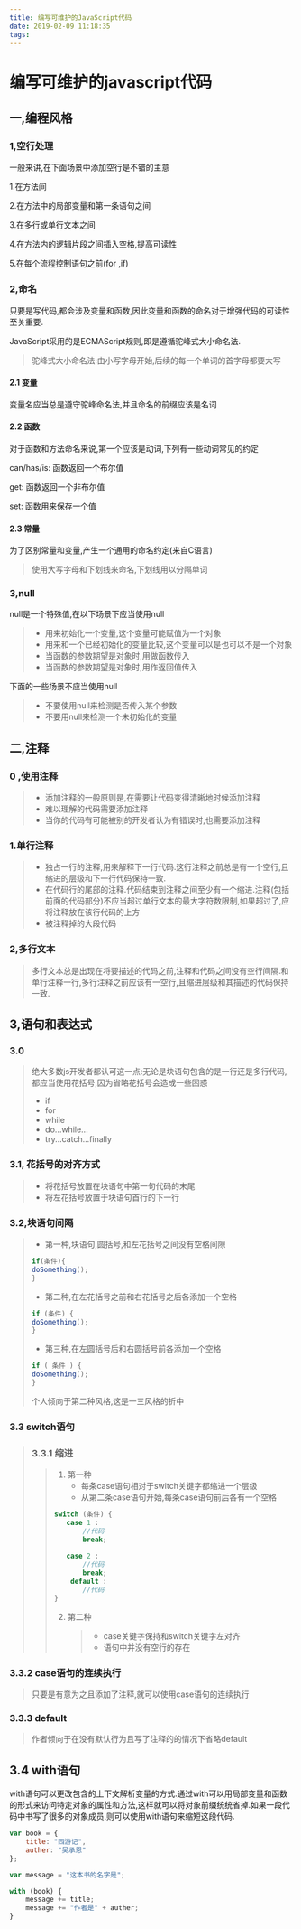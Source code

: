 ```yaml
---
title: 编写可维护的JavaScript代码
date: 2019-02-09 11:18:35
tags:
---
```


# 编写可维护的javascript代码



## 一,编程风格



### 1,空行处理

一般来讲,在下面场景中添加空行是不错的主意

1.在方法间

2.在方法中的局部变量和第一条语句之间

3.在多行或单行文本之间

4.在方法内的逻辑片段之间插入空格,提高可读性

5.在每个流程控制语句之前(for ,if)

### 2,命名

只要是写代码,都会涉及变量和函数,因此变量和函数的命名对于增强代码的可读性至关重要.

JavaScript采用的是ECMAScript规则,即是遵循驼峰式大小命名法.

> 驼峰式大小命名法:由小写字母开始,后续的每一个单词的首字母都要大写

#### 2.1  变量

变量名应当总是遵守驼峰命名法,并且命名的前缀应该是名词

#### 2.2 函数

对于函数和方法命名来说,第一个应该是动词,下列有一些动词常见的约定

can/has/is: 函数返回一个布尔值

get: 函数返回一个非布尔值

set: 函数用来保存一个值

#### 2.3 常量

为了区别常量和变量,产生一个通用的命名约定(来自C语言)

> 使用大写字母和下划线来命名,下划线用以分隔单词

### 3,null

null是一个特殊值,在以下场景下应当使用null

> - 用来初始化一个变量,这个变量可能赋值为一个对象
> - 用来和一个已经初始化的变量比较,这个变量可以是也可以不是一个对象
> - 当函数的参数期望是对象时,用做函数传入
> - 当函数的参数期望是对象时,用作返回值传入

下面的一些场景不应当使用null

> - 不要使用null来检测是否传入某个参数
> - 不要用null来检测一个未初始化的变量



## 二,注释

### 0 ,使用注释

> - 添加注释的一般原则是,在需要让代码变得清晰地时候添加注释
> - 难以理解的代码需要添加注释
> - 当你的代码有可能被别的开发者认为有错误时,也需要添加注释
>
> 

### 1.单行注释

> - 独占一行的注释,用来解释下一行代码.这行注释之前总是有一个空行,且缩进的层级和下一行代码保持一致.
> - 在代码行的尾部的注释.代码结束到注释之间至少有一个缩进.注释(包括前面的代码部分)不应当超过单行文本的最大字符数限制,如果超过了,应将注释放在该行代码的上方
> - 被注释掉的大段代码

### 2,多行文本

> 多行文本总是出现在将要描述的代码之前,注释和代码之间没有空行间隔.和单行注释一行,多行注释之前应该有一空行,且缩进层级和其描述的代码保持一致.

## 3,语句和表达式

### 3.0

> 绝大多数js开发者都认可这一点:无论是块语句包含的是一行还是多行代码,都应当使用花括号,因为省略花括号会造成一些困惑
>
> - if
> - for
> - while
> - do...while...
> - try...catch...finally 

### 3.1, 花括号的对齐方式

> - 将花括号放置在块语句中第一句代码的末尾
> - 将左花括号放置于块语句首行的下一行

### 3.2,块语句间隔

> - 第一种,块语句,圆括号,和左花括号之间没有空格间隙
>
> ```js
> if(条件){
> doSomething();
> }
> ```
>
> - 第二种,在左花括号之前和右花括号之后各添加一个空格
>
> ```js
> if (条件) {
> doSomething();
> }
> ```
>
> - 第三种,在左圆括号后和右圆括号前各添加一个空格
>
> ```js
> if ( 条件 ) {
> doSomething();
> }
> ```
>
> 个人倾向于第二种风格,这是一三风格的折中

### 3.3 switch语句

> ### 3.3.1  缩进
>
> > 1. 第一种
> >    - 每条case语句相对于switch关键字都缩进一个层级
> >    - 从第二条case语句开始,每条case语句前后各有一个空格
> >
> > ```js
> > switch (条件) {
> >    case 1 :
> >        //代码
> >        break;
> >        
> >    case 2 :
> >        //代码
> >        break;
> >   	default :
> >        //代码
> > }
> > ```
> >
> > 2. 第二种
> >
> >    > - case关键字保持和switch关键字左对齐
> >    > - 语句中并没有空行的存在

### 3.3.2 case语句的连续执行

> 只要是有意为之且添加了注释,就可以使用case语句的连续执行

### 3.3.3 default

> 作者倾向于在没有默认行为且写了注释的的情况下省略default

## 3.4 with语句

with语句可以更改包含的上下文解析变量的方式.通过with可以用局部变量和函数的形式来访问特定对象的属性和方法,这样就可以将对象前缀统统省掉.如果一段代码中书写了很多的对象成员,则可以使用with语句来缩短这段代码.

```js
var book = {
    title: "西游记",
    auther: "吴承恩"
};

var message = "这本书的名字是";

with (book) {
    message += title;
    message += "作者是" + auther;
}
```

